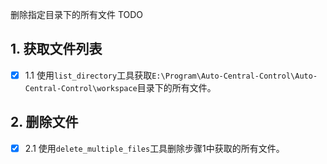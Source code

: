 删除指定目录下的所有文件 TODO

## 1. 获取文件列表
- [x] 1.1 使用`list_directory`工具获取`E:\Program\Auto-Central-Control\Auto-Central-Control\workspace`目录下的所有文件。

## 2. 删除文件
- [x] 2.1 使用`delete_multiple_files`工具删除步骤1中获取的所有文件。
